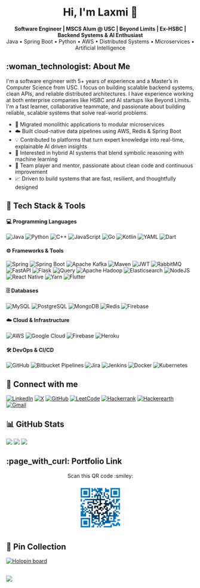 <h1 align="center">Hi, I'm Laxmi 👋</h1>

<p align="center">
  <strong>Software Engineer | MSCS Alum @ USC | Beyond Limits | Ex-HSBC | Backend Systems & AI Enthusiast</strong><br/>
  Java • Spring Boot • Python • AWS • Distributed Systems • Microservices • Artificial Intelligence
</p>

<h2> :woman_technologist: About Me </h2>

I'm a software engineer with 5+ years of experience and a Master’s in Computer Science from USC. I focus on building scalable backend systems, clean APIs, and reliable distributed architectures. I have experience working at both enterprise companies like HSBC and AI startups like Beyond Limits. I'm a fast learner, collaborative teammate, and passionate about building reliable, scalable systems that solve real-world problems.

- 🧱 Migrated monolithic applications to modular microservices
- ☁️ Built cloud-native data pipelines using AWS, Redis & Spring Boot
- 💡 Contributed to platforms that turn expert knowledge into real-time, explainable AI driven insights
- 🧠 Interested in hybrid AI systems that blend symbolic reasoning with machine learning
- 🤝 Team player and mentor, passionate about clean code and continuous improvement
- 📈 Driven to build systems that are fast, resilient, and thoughtfully designed

<h2> 🚀 Tech Stack & Tools </h2>

#### 💻 Programming Languages

![Java](https://img.shields.io/badge/Java-%23ED8B00.svg?style=for-the-badge&logo=openjdk&logoColor=white)
![Python](https://img.shields.io/badge/Python-3776AB?style=for-the-badge&logo=python&logoColor=white)
![C++](https://img.shields.io/badge/C++-00599C?style=for-the-badge&logo=c%2B%2B&logoColor=white)
![JavaScript](https://img.shields.io/badge/JavaScript-F7DF1E?style=for-the-badge&logo=javascript&logoColor=black)
![Go](https://img.shields.io/badge/Go-%2300ADD8.svg?style=for-the-badge&logo=go&logoColor=white)
![Kotlin](https://img.shields.io/badge/kotlin-%237F52FF.svg?style=for-the-badge&logo=kotlin&logoColor=white)
![YAML](https://img.shields.io/badge/yaml-%23ffffff.svg?style=for-the-badge&logo=yaml&logoColor=151515)
![Dart](https://img.shields.io/badge/Dart-0175C2?style=for-the-badge&logo=dart&logoColor=white)

#### ⚙️ Frameworks & Tools

![Spring](https://img.shields.io/badge/spring-%236DB33F.svg?style=for-the-badge&logo=spring&logoColor=white)
![Spring Boot](https://img.shields.io/badge/Spring%20Boot-6DB33F?style=for-the-badge&logo=springboot&logoColor=white)
![Apache Kafka](https://img.shields.io/badge/Apache%20Kafka-000?style=for-the-badge&logo=apachekafka)
![Maven](https://img.shields.io/badge/apachemaven-C71A36.svg?style=for-the-badge&logo=apachemaven&logoColor=white)
![JWT](https://img.shields.io/badge/JWT-black?style=for-the-badge&logo=JSON%20web%20tokens)
![RabbitMQ](https://img.shields.io/badge/Rabbitmq-FF6600?style=for-the-badge&logo=rabbitmq&logoColor=white)
![FastAPI](https://img.shields.io/badge/FastAPI-009485.svg?style=for-the-badge&logo=fastapi&logoColor=white)
![Flask](https://img.shields.io/badge/Flask-000?style=for-the-badge&logo=flask&logoColor=fff)
![jQuery](https://img.shields.io/badge/jQuery-0769AD?style=for-the-badge&logo=jquery&logoColor=fff)
![Apache Hadoop](https://img.shields.io/badge/Apache%20Hadoop-66CCFF?style=for-the-badge&logo=apachehadoop&logoColor=black)
![Elasticsearch](https://img.shields.io/badge/elasticsearch-%230377CC.svg?style=for-the-badge&logo=elasticsearch&logoColor=white)
![NodeJS](https://img.shields.io/badge/Node.js-6DA55F?style=for-the-badge&logo=node.js&logoColor=white)
![React Native](https://img.shields.io/badge/React_Native-%2320232a.svg?style=for-the-badge&logo=react&logoColor=%2361DAFB)
![Yarn](https://img.shields.io/badge/yarn-%232C8EBB.svg?style=for-the-badge&logo=yarn&logoColor=white)
![Flutter](https://img.shields.io/badge/Flutter-%2302569B.svg?style=for-the-badge&logo=Flutter&logoColor=white)

#### 🗄️ Databases

![MySQL](https://img.shields.io/badge/MySQL-4479A1?style=for-the-badge&logo=mysql&logoColor=white)
![PostgreSQL](https://img.shields.io/badge/PostgreSQL-4169E1?style=for-the-badge&logo=postgresql&logoColor=white)
![MongoDB](https://img.shields.io/badge/MongoDB-%234ea94b.svg?style=for-the-badge&logo=mongodb&logoColor=white)
![Redis](https://img.shields.io/badge/Redis-%23DD0031.svg?style=for-the-badge&logo=redis&logoColor=white)
![Firebase](https://img.shields.io/badge/Firebase-039BE5?style=for-the-badge&logo=Firebase&logoColor=white)

#### ☁️ Cloud & Infrastructure

![AWS](https://custom-icon-badges.demolab.com/badge/AWS-%23FF9900.svg?style=for-the-badge&logo=aws&logoColor=white)
![Google Cloud](https://img.shields.io/badge/Google%20Cloud-%234285F4.svg?style=for-the-badge&logo=google-cloud&logoColor=white)
![Firebase](https://img.shields.io/badge/firebase-%23039BE5.svg?style=for-the-badge&logo=firebase)
![Heroku](https://img.shields.io/badge/heroku-%23430098.svg?style=for-the-badge&logo=heroku&logoColor=white)

#### 🛠️ DevOps & CI/CD

![GitHub](https://img.shields.io/badge/GitHub-%23121011.svg?style=for-the-badge&logo=github&logoColor=white)
![Bitbucket Pipelines](https://img.shields.io/badge/Bitbucket_Pipelines-0052CC?style=for-the-badge&logo=bitbucket&logoColor=white)
![Jira](https://img.shields.io/badge/Jira-0052CC?style=for-the-badge&logo=jira&logoColor=fff)
![Jenkins](https://img.shields.io/badge/Jenkins-D24939?style=for-the-badge&logo=jenkins&logoColor=white)
![Docker](https://img.shields.io/badge/Docker-2496ED?style=for-the-badge&logo=docker&logoColor=fff)
![Kubernetes](https://img.shields.io/badge/Kubernetes-326CE5?style=for-the-badge&logo=kubernetes&logoColor=fff)


<h2> 🤝 Connect with me </h2> 
<!-- Check out this cool repo for badges : https://dev.to/envoy_/150-badges-for-github-pnk -->

[![LinkedIn](https://custom-icon-badges.demolab.com/badge/LinkedIn-0A66C2?style=for-the-badge&logo=linkedin-white&logoColor=fff)](https://www.linkedin.com/in/laxmigarde/)
[![X](https://img.shields.io/badge/X-%23000000.svg?style=for-the-badge&logo=X&logoColor=white)](https://x.com/LaxmiGarde/)
[![GitHub](https://img.shields.io/badge/github-%23121011.svg?style=for-the-badge&logo=github&logoColor=white)](https://github.com/laxmigarde)
[![LeetCode](https://img.shields.io/badge/LeetCode-000000?style=for-the-badge&logo=LeetCode&logoColor=#d16c06)](https://leetcode.com/laxmigarde/)
[![Hackerrank](https://img.shields.io/badge/-Hackerrank-2EC866?style=for-the-badge&logo=HackerRank&logoColor=white)](https://www.hackerrank.com/laxmigarde?hr_r=1)
[![Hackerearth](https://img.shields.io/badge/HackerEarth-%232C3454.svg?&style=for-the-badge&logo=HackerEarth&logoColor=Blue)](https://www.hackerearth.com/@laxmigarde)
[![Gmail](https://img.shields.io/badge/Gmail-D14836?style=for-the-badge&logo=gmail&logoColor=white)](mailto:laxmigarde95@gmail.com)


<h2> 📊 GitHub Stats </h2>

<img height="200em" src="http://github-readme-streak-stats.herokuapp.com?user=laxmigarde&theme=dark&border_radius=4.6" />
<img height="200em" src="https://github-readme-stats.vercel.app/api?username=laxmigarde&show_icons=true&count_private=true&include_all_commits=true&theme=vision-friendly-dark" />
<img height="200em" src="https://github-readme-stats.vercel.app/api/top-langs/?username=laxmigarde&layout=compact&count_private=true&theme=vision-friendly-dark" />


<h2> :page_with_curl: Portfolio Link </h2>
<p align="center">
    Scan this QR code :smiley:
    <br/><br/>
    <a href="https://laxmigarde.github.io/" target="_blank">
            <img src="https://github.com/laxmigarde/laxmigarde/blob/main/qr-code.png" alt="portfolio" width="120" height="120" />
    </a>
<p>

<h2> 📍 Pin Collection </h2>

[![Holopin board](https://holopin.io/api/user/board?user=laxmigarde)](https://holopin.io/@laxmigarde)

<br/>

<a href="https://github.com/laxmigarde/github-profile-views-counter">
    <img src="https://komarev.com/ghpvc/?username=laxmigarde">
</a>
